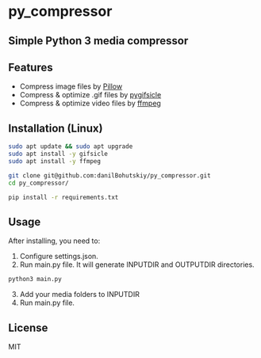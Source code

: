 # py_compressor
## Simple Python 3 media compressor

## Features
- Compress image files by [Pillow](https://pypi.org/project/Pillow/)
- Compress & optimize .gif files by [pygifsicle](https://pypi.org/project/pygifsicle/)
- Compress & optimize video files by [ffmpeg](https://ffmpeg.org/)

## Installation (Linux)

```sh
sudo apt update && sudo apt upgrade
sudo apt install -y gifsicle
sudo apt install -y ffmpeg

git clone git@github.com:danilBohutskiy/py_compressor.git
cd py_compressor/

pip install -r requirements.txt
```

## Usage
After installing, you need to:
1. Configure settings.json.
2. Run main.py file. It will generate INPUTDIR and OUTPUTDIR directories.
```sh
python3 main.py
```
3. Add your media folders to INPUTDIR
4. Run main.py file.

## License

MIT
